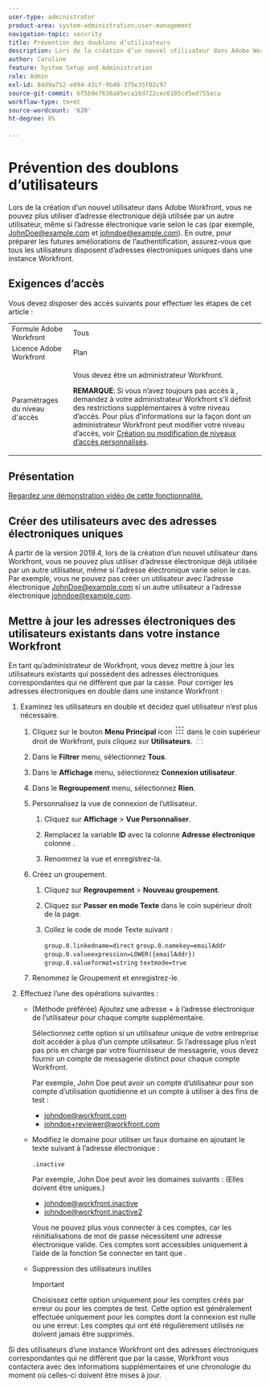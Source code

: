 ```yaml
---
user-type: administrator
product-area: system-administration;user-management
navigation-topic: security
title: Prévention des doublons d’utilisateurs
description: Lors de la création d’un nouvel utilisateur dans Adobe Workfront, vous ne pouvez plus utiliser d’adresse électronique déjà utilisée par un autre utilisateur, même si l’adresse électronique varie selon le cas (par exemple, JohnDoe@example.com et johndoe@example.com). En outre, pour préparer les futures améliorations de l’authentification, assurez-vous que tous les utilisateurs disposent d’adresses électroniques uniques dans une instance Workfront.
author: Caroline
feature: System Setup and Administration
role: Admin
exl-id: 84d9a752-e894-42cf-9b40-375e35f02c97
source-git-commit: 6f5b9e7638a85eca16d722cec6185cd5ed755eca
workflow-type: tm+mt
source-wordcount: '620'
ht-degree: 0%

---
```


# Prévention des doublons d’utilisateurs

Lors de la création d’un nouvel utilisateur dans Adobe Workfront, vous ne pouvez plus utiliser d’adresse électronique déjà utilisée par un autre utilisateur, même si l’adresse électronique varie selon le cas (par exemple, JohnDoe@example.com et johndoe@example.com). En outre, pour préparer les futures améliorations de l’authentification, assurez-vous que tous les utilisateurs disposent d’adresses électroniques uniques dans une instance Workfront.

## Exigences d’accès

Vous devez disposer des accès suivants pour effectuer les étapes de cet article :

<table style="table-layout:auto"> 
 <col> 
 <col> 
 <tbody> 
  <tr> 
   <td role="rowheader">Formule Adobe Workfront</td> 
   <td>Tous</td> 
  </tr> 
  <tr> 
   <td role="rowheader">Licence Adobe Workfront</td> 
   <td>Plan</td> 
  </tr> 
  <tr> 
   <td role="rowheader">Paramétrages du niveau d'accès</td> 
   <td> <p>Vous devez être un administrateur Workfront.</p> <p><b>REMARQUE</b>: Si vous n’avez toujours pas accès à , demandez à votre administrateur Workfront s’il définit des restrictions supplémentaires à votre niveau d’accès. Pour plus d’informations sur la façon dont un administrateur Workfront peut modifier votre niveau d’accès, voir <a href="../../../administration-and-setup/add-users/configure-and-grant-access/create-modify-access-levels.md" class="MCXref xref">Création ou modification de niveaux d’accès personnalisés</a>.</p> </td> 
  </tr> 
 </tbody> 
</table>

## Présentation

<!--WRITER
<iframe class="vimeo-player_0" src="assets/371505632?" frameborder="0" allowfullscreen="1" width="560px" height="315px"></iframe>
-->

[Regardez une démonstration vidéo de cette fonctionnalité.](https://vimeo.com/371505632/2e6938ce06)

## Créer des utilisateurs avec des adresses électroniques uniques

À partir de la version 2019.4, lors de la création d’un nouvel utilisateur dans Workfront, vous ne pouvez plus utiliser d’adresse électronique déjà utilisée par un autre utilisateur, même si l’adresse électronique varie selon le cas. Par exemple, vous ne pouvez pas créer un utilisateur avec l’adresse électronique JohnDoe@example.com si un autre utilisateur a l’adresse électronique johndoe@example.com.

## Mettre à jour les adresses électroniques des utilisateurs existants dans votre instance Workfront

En tant qu’administrateur de Workfront, vous devez mettre à jour les utilisateurs existants qui possèdent des adresses électroniques correspondantes qui ne diffèrent que par la casse.
Pour corriger les adresses électroniques en double dans une instance Workfront :

1. Examinez les utilisateurs en double et décidez quel utilisateur n’est plus nécessaire.

   1. Cliquez sur le bouton **Menu Principal** icon ![](assets/main-menu-icon.png) dans le coin supérieur droit de Workfront, puis cliquez sur **Utilisateurs**. ![](assets/users-icon-in-main-menu.png)

   1. Dans le **Filtrer** menu, sélectionnez **Tous**.

   1. Dans le **Affichage** menu, sélectionnez **Connexion utilisateur**.

   1. Dans le **Regroupement** menu, sélectionnez **Rien**.

   1. Personnalisez la vue de connexion de l’utilisateur.

      1. Cliquez sur **Affichage** > **Vue Personnaliser**.

      1. Remplacez la variable **ID** avec la colonne **Adresse électronique** colonne .

      1. Renommez la vue et enregistrez-la.
   1. Créez un groupement.

      1. Cliquez sur **Regroupement** > **Nouveau groupement**.

      1. Cliquez sur **Passer en mode Texte** dans le coin supérieur droit de la page.
      1. Collez le code de mode Texte suivant :

         `group.0.linkedname=direct`
         `group.0.namekey=emailAddr`
         `group.0.valueexpression=LOWER({emailAddr})`
         `group.0.valueformat=string`
         `textmode=true`
   1. Renommez le Groupement et enregistrez-le.



1. Effectuez l’une des opérations suivantes :

   * (Méthode préférée) Ajoutez une adresse + à l’adresse électronique de l’utilisateur pour chaque compte supplémentaire.

      Sélectionnez cette option si un utilisateur unique de votre entreprise doit accéder à plus d’un compte utilisateur. Si l’adressage plus n’est pas pris en charge par votre fournisseur de messagerie, vous devez fournir un compte de messagerie distinct pour chaque compte Workfront.

      Par exemple, John Doe peut avoir un compte d’utilisateur pour son compte d’utilisation quotidienne et un compte à utiliser à des fins de test :

      * johndoe@workfront.com
      * johndoe+reviewer@workfront.com
   * Modifiez le domaine pour utiliser un faux domaine en ajoutant le texte suivant à l’adresse électronique :

      `.inactive`

      Par exemple, John Doe peut avoir les domaines suivants : (Elles doivent être uniques.)

      * johndoe@workfront.inactive
      * johndoe@workfront.inactive2

      Vous ne pouvez plus vous connecter à ces comptes, car les réinitialisations de mot de passe nécessitent une adresse électronique valide. Ces comptes sont accessibles uniquement à l’aide de la fonction Se connecter en tant que .

   * Suppression des utilisateurs inutiles

      >[!IMPORTANT]
      >
      >Choisissez cette option uniquement pour les comptes créés par erreur ou pour les comptes de test. Cette option est généralement effectuée uniquement pour les comptes dont la connexion est nulle ou une erreur. Les comptes qui ont été régulièrement utilisés ne doivent jamais être supprimés.



Si des utilisateurs d’une instance Workfront ont des adresses électroniques correspondantes qui ne diffèrent que par la casse, Workfront vous contactera avec des informations supplémentaires et une chronologie du moment où celles-ci doivent être mises à jour.
